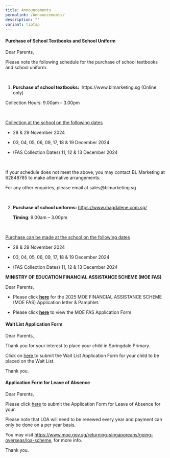 ```yaml
---
title: Announcements
permalink: /Announcements/
description: ""
variant: tiptap
---
```

<h4><strong>Purchase of School Textbooks and School Uniform</strong></h4>
<p></p>
<p>Dear Parents,</p>
<p>Please note the following schedule for the purchase of school textbooks
and school uniform.</p>
<p><strong>&nbsp;</strong>
</p>
<ol data-tight="true" class="tight">
<li>
<p><strong>Purchase of school textbooks:</strong>&nbsp; <a rel="noopener noreferrer nofollow" target="_blank">https://www.blmarketing.sg</a> (Online
only)</p>
</li>
</ol>
<p>Collection Hours: 9.00am – 3.00pm</p>
<p>&nbsp;</p>
<p><u>Collection at the school on the following dates</u>
</p>
<ul data-tight="true" class="tight">
<li>
<p>28 &amp; 29 November 2024</p>
</li>
<li>
<p>03, 04, 05, 06, 09, 17, 18 &amp; 19 December 2024</p>
</li>
<li>
<p>(FAS Collection Dates) 11, 12 &amp; 13 December 2024</p>
</li>
</ul>
<p>&nbsp;</p>
<p>If your schedule does not meet the above, you may contact BL Marketing
at 62848785 to make alternative arrangements.</p>
<p>For any other enquiries, please email at <a rel="noopener noreferrer nofollow" target="_blank">sales@blmarketing.sg</a>
</p>
<p><strong>&nbsp;</strong>
</p>
<ol start="2" data-tight="true" class="tight">
<li>
<p><strong>Purchase of school uniforms: </strong><a href="https://www.magdalene.com.sg/" rel="noopener nofollow" target="_blank">https://www.magdalene.com.sg/</a>
</p>
<p><strong>Timing</strong>: 9.00am – 3.00pm</p>
</li>
</ol>
<p><strong>&nbsp;</strong>
</p>
<p><u>Purchase can be made at the school on the following dates</u>
</p>
<ul data-tight="true" class="tight">
<li>
<p>28 &amp; 29 November 2024</p>
</li>
<li>
<p>03, 04, 05, 06, 09, 17, 18 &amp; 19 December 2024</p>
</li>
<li>
<p>(FAS Collection Dates) 11, 12 &amp; 13 December 2024</p>
</li>
</ul>
<p></p>
<p><strong>MINISTRY OF EDUCATION FINANCIAL ASSISTANCE SCHEME (MOE FAS)</strong>
</p>
<p>Dear Parents,</p>
<ul data-tight="true" class="tight">
<li>
<p>Please click&nbsp;<strong><a href="https://go.gov.sg/sdps-moe-fas-info-and-pamphlet" rel="noopener noreferrer nofollow" target="_blank">here</a></strong>&nbsp;for
the 2025 MOE FINANCIAL ASSISTANCE SCHEME (MOE FAS) Application letter &amp;
Pamphlet.</p>
</li>
<li>
<p>Please click&nbsp;<strong><a href="https://go.gov.sg/sdps-moe-fas-application-form" rel="noopener noreferrer nofollow" target="_blank">here</a></strong>&nbsp;to
view the&nbsp;MOE FAS Application Form</p>
</li>
</ul>
<p></p>
<h4><strong>Wait List Application Form</strong></h4>
<p>Dear Parents,</p>
<p>Thank you for your interest to place your child in Springdale Primary.</p>
<p>Click on&nbsp;<a href="https://go.gov.sg/sdpswaitlistapplicationform" rel="noopener nofollow" target="_blank">here </a>to
submit the Wait List Application Form for your child to be placed on the
Wait List.</p>
<p>Thank you.</p>
<p></p>
<h4><strong>Application Form for Leave of Absence</strong></h4>
<p>Dear Parents,</p>
<p>Please click <a href="https://form.gov.sg/60b9859d6995cb00125e9e66" rel="noopener nofollow" target="_blank">here</a> to
submit the Application Form for Leave of Absence for your.</p>
<p>Please note that LOA will need to be renewed every year and payment can
only be done on a per year basis.</p>
<p>You may visit <a href="https://www.moe.gov.sg/returning-singaporeans/going-overseas/loa-scheme" rel="noopener noreferrer nofollow" target="_blank">https://www.moe.gov.sg/returning-singaporeans/going-overseas/loa-scheme</a>,
for more info.</p>
<p>Thank you.</p>
<p></p>
<p></p>
<p></p>